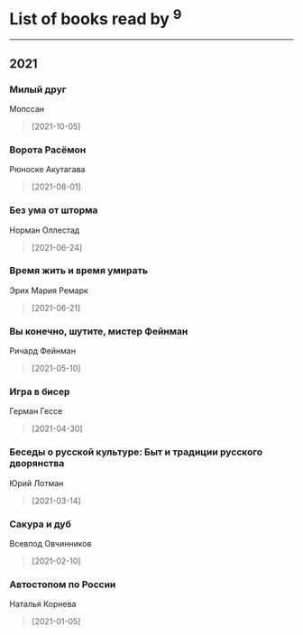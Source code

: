 # List of books read by <sup>9</sup>
---

## 2021

### Милый друг
Мопссан
> [2021-10-05] 


### Ворота Расёмон
Рюноске Акутагава
> [2021-08-01] 


### Без ума от шторма
Норман Оллестад
> [2021-06-24] 


### Время жить и время умирать
Эрих Мария Ремарк
> [2021-06-21] 


### Вы конечно, шутите, мистер Фейнман
Ричард Фейнман
> [2021-05-10] 


### Игра в бисер
Герман Гессе
> [2021-04-30] 


### Беседы о русской культуре: Быт и традиции русского дворянства
Юрий Лотман
> [2021-03-14] 


### Сакура и дуб
Всевлод Овчинников
> [2021-02-10] 


### Автостопом по России
Наталья Корнева
> [2021-01-05] 



